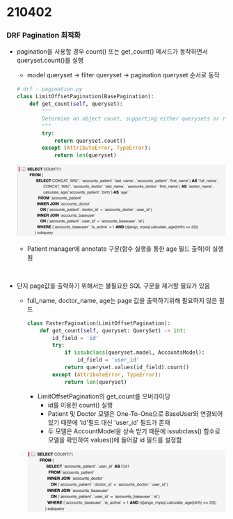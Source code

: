 # 210402

### DRF Pagination 최적화

-   pagination을 사용할 경우 count() 또는 get_count() 메서드가 동작하면서 queryset.count()를 실행

    -   model queryset -> filter queryset -> pagination queryset 순서로 동작

    ```python
    # drf - pagination.py
    class LimitOffsetPagination(BasePagination):
        def get_count(self, queryset):
            """
            Determine an object count, supporting either querysets or regular lists.
            """
            try:
                return queryset.count()
            except (AttributeError, TypeError):
                return len(queryset)
    ```

    ![image-20210402142002967](images/image-20210402142002967.png)

    -   Patient manager에 annotate 구문(함수 실행을 통한 age 필드 출력)이 실행됨

<br>

-   단지 page값을 출력하기 위해서는 불필요한 SQL 구문을 제거할 필요가 있음

    -   full_name, doctor_name, age는 page 값을 출력하기위해 필요하지 않은 필드

        ```python
        class FasterPagination(LimitOffsetPagination):
            def get_count(self, queryset: QuerySet) -> int:
                id_field = 'id'
                try:
                    if issubclass(queryset.model, AccountsModel):
                        id_field = 'user_id'
                    return queryset.values(id_field).count()
                except (AttributeError, TypeError):
                    return len(queryset)
        ```

        -   LimitOffsetPagination의 get_count를 오버라이딩
            -   id를 이용한 count() 실행
            -   Patient 및 Doctor 모델은 One-To-One으로 BaseUser와 연결되어있기 때문에 'id'필드 대신 'user_id' 필드가 존재
            -   두 모델은 AccountModel을 상속 받기 때문에 issubclass() 함수로 모델을 확인하여 values()에 들어갈 id 필드를 설정함

        ![image-20210402142708007](images/image-20210402142708007.png)

